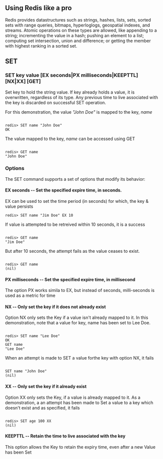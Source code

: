 <h2>Using Redis like a pro</h2>

<p>Redis provides datastructures such as  strings, hashes, lists, sets, sorted sets with range queries, bitmaps, hyperloglogs, geospatial indexes, and streams. Atomic operations on these types are allowed, like appending to a string; incrementing the value in a hash; pushing an element to a list; computing set intersection, union and difference; or getting the member with highest ranking in a sorted set.</p>

<h2>SET</h2>
<h3>SET key value [EX seconds|PX milliseconds|KEEPTTL] [NX|XX] [GET]</h3>
<p>Set key to hold the string value. If key already holds a value, it is overwritten, regardless of its type. Any previous time to live associated with the key is discarded on successful SET operation.</p>

<p>For this demonstration, the value <i>"John Doe"</i> is mapped to the key, <i>name</i></p>
<pre>
<code>
redis> SET name "John Doe"
OK
</code></pre>

<p>The value mapped to the key, <i>name</i> can be accessed using GET</p>
<pre><code>
redis> GET name
"John Doe"
</code></pre>

<h3>Options</h3>
The SET command supports a set of options that modify its behavior:

<h4>EX seconds -- Set the specified expire time, in seconds.</h4>
<p>EX can be used to set the time period (in seconds) for which, the key & value persists</p>

<pre><code>redis> SET name "Jim Doe" EX 10</code></pre>

<p>If value is attempted to be retreived within 10 seconds, it is a success</p>
<pre><code>
redis> GET name
"Jim Doe"
</code></pre>
<p>But after 10 seconds, the attempt fails as the value ceases to exist.</p>
<pre><code>
redis> GET name
(nil)
</code></pre>

<h4>PX milliseconds -- Set the specified expire time, in millisecond</h4>
<p>The option PX works simila to EX, but instead of seconds, milli-seconds is used as a metric for time</p>

<h4>NX -- Only set the key if it does not already exist</h4>
<p>Option NX only sets the Key if a value isn't already mapped to it. In this demonstration, note that a value for key, name has been set to Lee Doe.</p>
<pre><code>
redis> SET name "Lee Doe"
OK
GET name
"Lee Doe"
</code></pre>
<p>When an attempt is made to SET a value forthe key with option NX, it fails</p>
<pre><code>
SET name "John Doe"
(nil)
</code></pre>

<h4>XX -- Only set the key if it already exist</h4>
<p>Option XX only sets the Key, if a value is already mapped to it. As a demonstration, a an attempt has been made to Set a value to a key which doesn't exist and as specified, it fails</p>
<pre><code>
redis> SET age 100 XX
(nil)
</code></pre>

<h4>KEEPTTL -- Retain the time to live associated with the key</h4>
<p>This option allows the Key to retain the expiry time, even after a new Value has been Set</p>

